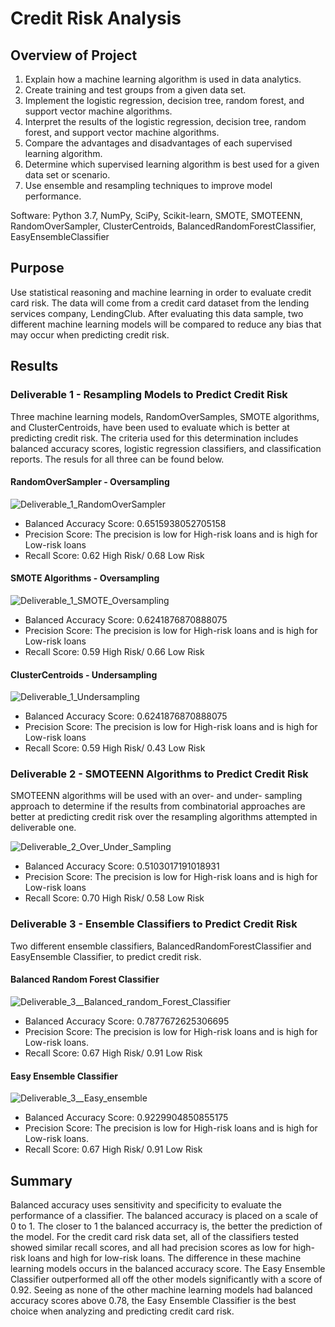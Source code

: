 # Credit Risk Analysis

## Overview of Project

1. Explain how a machine learning algorithm is used in data analytics.
2. Create training and test groups from a given data set.
3. Implement the logistic regression, decision tree, random forest, and support vector machine algorithms.
4. Interpret the results of the logistic regression, decision tree, random forest, and support vector machine algorithms.
5. Compare the advantages and disadvantages of each supervised learning algorithm.
6. Determine which supervised learning algorithm is best used for a given data set or scenario.
7. Use ensemble and resampling techniques to improve model performance.

Software: Python 3.7, NumPy, SciPy, Scikit-learn, SMOTE, SMOTEENN, RandomOverSampler, ClusterCentroids, BalancedRandomForestClassifier, EasyEnsembleClassifier

## Purpose 
Use statistical reasoning and machine learning in order to evaluate credit card risk. The data will come from a credit card dataset from the lending services company, LendingClub. After evaluating this data sample, two different machine learning models will be compared to reduce any bias that may occur when predicting credit risk.  

## Results 

### Deliverable 1 - Resampling Models to Predict Credit Risk
Three machine learning models, RandomOverSamples, SMOTE algorithms, and ClusterCentroids, have been used to evaluate which is better at predicting credit risk. The criteria used for this determination includes balanced accuracy scores, logistic regression classifiers, and classification reports. The resuls for all three can be found below. 

#### RandomOverSampler - Oversampling
![Deliverable_1_RandomOverSampler](https://user-images.githubusercontent.com/88064181/143730265-36c85d52-5143-4a46-93f9-ece1dba2dce8.png)


* Balanced Accuracy Score: 0.6515938052705158
* Precision Score: The precision is low for High-risk loans and is high for Low-risk loans
* Recall Score: 0.62 High Risk/ 0.68 Low Risk
 
#### SMOTE Algorithms - Oversampling
![Deliverable_1_SMOTE_Oversampling](https://user-images.githubusercontent.com/88064181/143730272-7ffeb2a1-8119-4f5f-a8f7-e0f3e43ea983.png)


* Balanced Accuracy Score: 0.6241876870888075
* Precision Score: The precision is low for High-risk loans and is high for Low-risk loans
* Recall Score: 0.59 High Risk/ 0.66 Low Risk

#### ClusterCentroids - Undersampling
![Deliverable_1_Undersampling](https://user-images.githubusercontent.com/88064181/143730280-0d3af227-2045-4665-99ea-b14a7fa9fc5f.png)


* Balanced Accuracy Score: 0.6241876870888075
* Precision Score: The precision is low for High-risk loans and is high for Low-risk loans
* Recall Score: 0.59 High Risk/ 0.43 Low Risk

### Deliverable 2 - SMOTEENN Algorithms to Predict Credit Risk

SMOTEENN algorithms will be used with an over- and under- sampling approach to determine if the results from combinatorial approaches are better at predicting credit risk over the resampling algorithms attempted in deliverable one.

![Deliverable_2_Over_Under_Sampling](https://user-images.githubusercontent.com/88064181/143730283-644839fc-b27b-44e1-ad7e-8c3cce6dcafb.png)


* Balanced Accuracy Score: 0.5103017191018931
* Precision Score: The precision is low for High-risk loans and is high for Low-risk loans
* Recall Score: 0.70 High Risk/ 0.58 Low Risk


### Deliverable 3 - Ensemble Classifiers to Predict Credit Risk

Two different ensemble classifiers, BalancedRandomForestClassifier and EasyEnsemble Classifier, to predict credit risk. 

#### Balanced Random Forest Classifier
![Deliverable_3__Balanced_random_Forest_Classifier](https://user-images.githubusercontent.com/88064181/143730286-a704bcd8-c044-4301-b8f3-b2aca9f574ba.png)


* Balanced Accuracy Score: 0.7877672625306695
* Precision Score: The precision is low for High-risk loans and is high for Low-risk loans.
* Recall Score: 0.67 High Risk/ 0.91 Low Risk

#### Easy Ensemble Classifier
![Deliverable_3__Easy_ensemble](https://user-images.githubusercontent.com/88064181/143730287-58224f90-4bca-4108-be80-04ddca14a744.png)


* Balanced Accuracy Score: 0.9229904850855175
* Precision Score: The precision is low for High-risk loans and is high for Low-risk loans.
* Recall Score: 0.67 High Risk/ 0.91 Low Risk

## Summary
Balanced accuracy uses sensitivity and specificity to evaluate the performance of a classifier. The balanced accuracy is placed on a scale of 0 to 1. The closer to 1 the balanced accurracy is, the better the prediction of the model. For the credit card risk data set, all of the classifiers tested showed similar recall scores, and all had precision scores as low for high-risk loans and high for low-risk loans. The difference in these machine learning models occurs in the balanced accuracy score. The Easy Ensemble Classifier outperformed all off the other models significantly with a score of 0.92. Seeing as none of the other machine learning models had balanced accuracy scores above 0.78, the Easy Ensemble Classifier is the best choice when analyzing and predicting credit card risk. 
 
